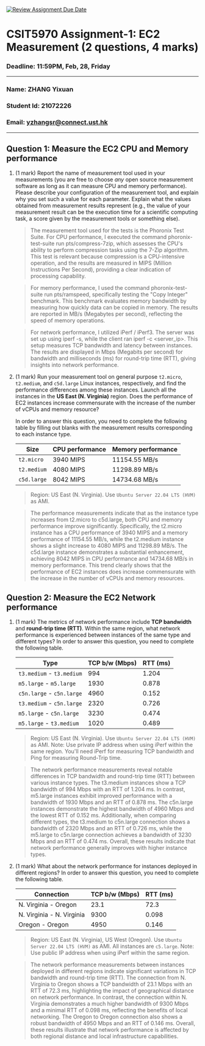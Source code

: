 [![Review Assignment Due Date](https://classroom.github.com/assets/deadline-readme-button-22041afd0340ce965d47ae6ef1cefeee28c7c493a6346c4f15d667ab976d596c.svg)](https://classroom.github.com/a/IAASVEAZ)
# CSIT5970 Assignment-1: EC2 Measurement (2 questions, 4 marks)

### Deadline: 11:59PM, Feb, 28, Friday

---

### Name: ZHANG Yixuan
### Student Id: 21072226
### Email: yzhangsr@connect.ust.hk

---

## Question 1: Measure the EC2 CPU and Memory performance

1. (1 mark) Report the name of measurement tool used in your measurements (you are free to choose *any* open source measurement software as long as it can measure CPU and memory performance). Please describe your configuration of the measurement tool, and explain why you set such a value for each parameter. Explain what the values obtained from measurement results represent (e.g., the value of your measurement result can be the execution time for a scientific computing task, a score given by the measurement tools or something else).

    > The measurement tool used for the tests is the Phoronix Test Suite. For CPU performance, I executed the command phoronix-test-suite run pts/compress-7zip, which assesses the CPU's ability to perform compression tasks using the 7-Zip algorithm. This test is relevant because compression is a CPU-intensive operation, and the results are measured in MIPS (Million Instructions Per Second), providing a clear indication of processing capability.

    > For memory performance, I used the command phoronix-test-suite run pts/ramspeed, specifically testing the "Copy Integer" benchmark. This benchmark evaluates memory bandwidth by measuring how quickly data can be copied in memory. The results are reported in MB/s (Megabytes per second), reflecting the speed of memory operations.

    > For network performance, I utilized iPerf / iPerf3. The server was set up using iperf -s, while the client ran iperf -c <server_ip>. This setup measures TCP bandwidth and latency between instances. The results are displayed in Mbps (Megabits per second) for bandwidth and milliseconds (ms) for round-trip time (RTT), giving insights into network performance.

2. (1 mark) Run your measurement tool on general purpose `t2.micro`, `t2.medium`, and `c5d.large` Linux instances, respectively, and find the performance differences among these instances. Launch all the instances in the **US East (N. Virginia)** region. Does the performance of EC2 instances increase commensurate with the increase of the number of vCPUs and memory resource?

    In order to answer this question, you need to complete the following table by filling out blanks with the measurement results corresponding to each instance type.

    | Size        | CPU performance | Memory performance |
    | ----------- | --------------- | ------------------ |
    | `t2.micro` |    3940 MIPS             |      11154.55 MB/s              |
    | `t2.medium`  |  4080 MIPS               |   11298.89 MB/s                 |
    | `c5d.large` |   8042 MIPS	              |   14734.68 MB/s                 |

    > Region: US East (N. Virginia). Use `Ubuntu Server 22.04 LTS (HVM)` as AMI.
    
    > The performance measurements indicate that as the instance type increases from t2.micro to c5d.large, both CPU and memory performance improve significantly. Specifically, the t2.micro instance has a CPU performance of 3940 MIPS and a memory performance of 11154.55 MB/s, while the t2.medium instance shows a slight increase to 4080 MIPS and 11298.89 MB/s. The c5d.large instance demonstrates a substantial enhancement, achieving 8042 MIPS in CPU performance and 14734.68 MB/s in memory performance. This trend clearly shows that the performance of EC2 instances does increase commensurate with the increase in the number of vCPUs and memory resources.

## Question 2: Measure the EC2 Network performance

1. (1 mark) The metrics of network performance include **TCP bandwidth** and **round-trip time (RTT)**. Within the same region, what network performance is experienced between instances of the same type and different types? In order to answer this question, you need to complete the following table.

    | Type                      | TCP b/w (Mbps) | RTT (ms) |
    | ------------------------- | -------------- | -------- |
    | `t3.medium` - `t3.medium` |     994           |   1.204       |
    | `m5.large` - `m5.large`   |    1930            |    0.878      |
    | `c5n.large` - `c5n.large` |  4960              |  0.152        |
    | `t3.medium` - `c5n.large` |  2320              | 0.726         |
    | `m5.large` - `c5n.large`  |  3230              |   0.474       |
    | `m5.large` - `t3.medium`  |   1020             |    0.489      |

    > Region: US East (N. Virginia). Use `Ubuntu Server 22.04 LTS (HVM)` as AMI. Note: Use private IP address when using iPerf within the same region. You'll need iPerf for measuring TCP bandwidth and Ping for measuring Round-Trip time.
    
    > The network performance measurements reveal notable differences in TCP bandwidth and round-trip time (RTT) between various instance types. The t3.medium instances show a TCP bandwidth of 994 Mbps with an RTT of 1.204 ms. In contrast, m5.large instances exhibit improved performance with a bandwidth of 1930 Mbps and an RTT of 0.878 ms. The c5n.large instances demonstrate the highest bandwidth of 4960 Mbps and the lowest RTT of 0.152 ms. Additionally, when comparing different types, the t3.medium to c5n.large connection shows a bandwidth of 2320 Mbps and an RTT of 0.726 ms, while the m5.large to c5n.large connection achieves a bandwidth of 3230 Mbps and an RTT of 0.474 ms. Overall, these results indicate that network performance generally improves with higher instance types.

2. (1 mark) What about the network performance for instances deployed in different regions? In order to answer this question, you need to complete the following table.

    | Connection                | TCP b/w (Mbps) | RTT (ms) |
    | ------------------------- | -------------- | -------- |
    | N. Virginia - Oregon      |   23.1             |   72.3       |
    | N. Virginia - N. Virginia |    9300            |    0.098      |
    | Oregon - Oregon           |    4950            |     0.146   |
 
    > Region: US East (N. Virginia), US West (Oregon). Use `Ubuntu Server 22.04 LTS (HVM)` as AMI. All instances are `c5.large`. Note: Use public IP address when using iPerf within the same region.
    
    > The network performance measurements between instances deployed in different regions indicate significant variations in TCP bandwidth and round-trip time (RTT). The connection from N. Virginia to Oregon shows a TCP bandwidth of 23.1 Mbps with an RTT of 72.3 ms, highlighting the impact of geographical distance on network performance. In contrast, the connection within N. Virginia demonstrates a much higher bandwidth of 9300 Mbps and a minimal RTT of 0.098 ms, reflecting the benefits of local networking. The Oregon to Oregon connection also shows a robust bandwidth of 4950 Mbps and an RTT of 0.146 ms. Overall, these results illustrate that network performance is affected by both regional distance and local infrastructure capabilities.
